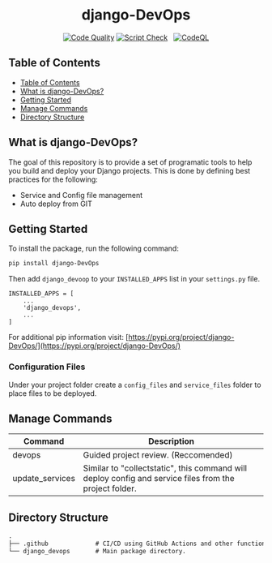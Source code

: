 <div align="center">

<h1> django-DevOps </h1>

[![Code Quality](https://github.com/justinmerrell/django-DevOps/actions/workflows/pylint.yml/badge.svg)](https://github.com/justinmerrell/django-DevOps/actions/workflows/pylint.yml)
[![Script Check](https://github.com/justinmerrell/django-DevOps/actions/workflows/shellcheck.yml/badge.svg)](https://github.com/justinmerrell/django-DevOps/actions/workflows/shellcheck.yml) &nbsp;
[![CodeQL](https://github.com/justinmerrell/django-DevOps/actions/workflows/codeql-analysis.yml/badge.svg)](https://github.com/justinmerrell/django-DevOps/actions/workflows/codeql-analysis.yml)

</div>

## Table of Contents

- [Table of Contents](#table-of-contents)
- [What is django-DevOps?](#what-is-django-devops)
- [Getting Started](#getting-Started)
- [Manage Commands](#manage-commands)
- [Directory Structure](#directory-structure)

## What is django-DevOps?

The goal of this repository is to provide a set of programatic tools to help you build and deploy your Django projects. This is done by defining best practices for the following:

- Service and Config file management
- Auto deploy from GIT

## Getting Started

To install the package, run the following command:

```bash
pip install django-DevOps
```

Then add `django_devoop` to your `INSTALLED_APPS` list in your `settings.py` file.

```pytohn
INSTALLED_APPS = [
    ...
    'django_devops',
    ...
]
```

For additional pip information visit: [https://pypi.org/project/django-DevOps/](https://pypi.org/project/django-DevOps/)

### Configuration Files

Under your project folder create a ```config_files``` and ```service_files``` folder to place files to be deployed.

## Manage Commands

| Command         | Description                                                                                            |
|-----------------|--------------------------------------------------------------------------------------------------------|
| devops          | Guided project review. (Reccomended)                                                                   |
| update_services | Similar to "collectstatic", this command will deploy config and service files from the project folder. |

## Directory Structure

```default
.
├── .github             # CI/CD using GitHub Actions and other functions.
└── django_devops       # Main package directory.
```
